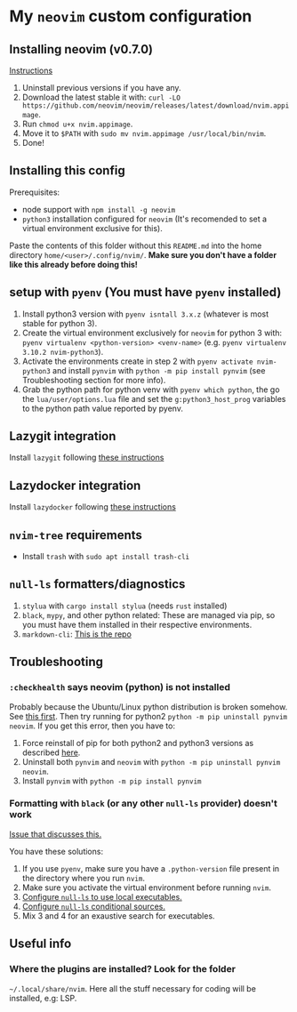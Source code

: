 # My `neovim` custom configuration

## Installing neovim (v0.7.0)

[Instructions](https://github.com/neovim/neovim/wiki/Installing-Neovim#appimage-universal-linux-package)

1. Uninstall previous versions if you have any.
2. Download the latest stable it with: `curl -LO https://github.com/neovim/neovim/releases/latest/download/nvim.appimage`.
3. Run `chmod u+x nvim.appimage`.
4. Move it to `$PATH` with `sudo mv nvim.appimage /usr/local/bin/nvim`.
5. Done!

## Installing this config

Prerequisites:

- node support with `npm install -g neovim`
- `python3` installation configured for `neovim` (It's recomended to set a
  virtual environment exclusive for this).

Paste the contents of this folder without this `README.md` into the home
directory `home/<user>/.config/nvim/`. **Make sure you don't have a folder
like this already before doing this!**

## setup with `pyenv` (You must have `pyenv` installed)

1. Install python3 version with `pyenv isntall 3.x.z` (whatever is most stable
   for python 3).
2. Create the virtual environment exclusively for `neovim` for python 3 with:
   `pyenv virtualenv <python-version> <venv-name>`
   (e.g. `pyenv virtualenv 3.10.2 nvim-python3`).
3. Activate the environments create in step 2 with `pyenv activate nvim-python3`
   and install `pynvim` with `python -m pip install pynvim`
   (see Troubleshooting section for more info).
4. Grab the python path for python venv with `pyenv which python`, the go the
   `lua/user/options.lua` file and set the `g:python3_host_prog` variables to
   the python path value reported by pyenv.

## Lazygit integration

Install `lazygit` following [these instructions](https://github.com/jesseduffield/lazygit#ubuntu)

## Lazydocker integration

Install `lazydocker` following [these instructions](https://github.com/jesseduffield/lazydocker#binary-release-linuxosxwindows)

## `nvim-tree` requirements

- Install `trash` with `sudo apt install trash-cli`

## `null-ls` formatters/diagnostics

1. `stylua` with `cargo install stylua` (needs `rust` installed)
2. `black`, `mypy`, and other python related: These are managed via pip, so you
   must have them installed in their respective environments.
3. `markdown-cli`: [This is the repo](https://github.com/igorshubovych/markdownlint-cli)

## Troubleshooting

### `:checkhealth` says neovim (python) is not installed

Probably because the Ubuntu/Linux python distribution is broken somehow. See
[this first](https://github.com/neovim/neovim/issues/9246#issuecomment-477066616).
Then try running for python2 `python -m pip uninstall pynvim neovim`. If you
get this error, then you have to:

1. Force reinstall of pip for both python2 and python3 versions as described
   [here](https://askubuntu.com/a/1026848).
2. Uninstall both `pynvim` and `neovim` with `python -m pip uninstall pynvim neovim`.
3. Install `pynvim` with `python -m pip install pynvim`

### Formatting with `black` (or any other `null-ls` provider) doesn't work

[Issue that discusses this.](https://github.com/jose-elias-alvarez/null-ls.nvim/issues/700#issuecomment-1060028732)

You have these solutions:

1. If you use `pyenv`, make sure you have a `.python-version` file present in
   the directory where you run `nvim`.
2. Make sure you activate the virtual environment before running `nvim`.
3. [Configure `null-ls` to use local executables.](https://github.com/jose-elias-alvarez/null-ls.nvim/blob/8a401e19c0c2b2569e820b3cc0a3398100d7d6fb/doc/BUILTIN_CONFIG.md#using-local-executables)
4. [Configure `null-ls` conditional sources.](https://github.com/jose-elias-alvarez/null-ls.nvim/blob/8a401e19c0c2b2569e820b3cc0a3398100d7d6fb/doc/BUILTIN_CONFIG.md#conditional-sources)
5. Mix 3 and 4 for an exaustive search for executables.

## Useful info

### Where the plugins are installed? Look for the folder

`~/.local/share/nvim`. Here all the stuff necessary for coding will be
installed, e.g: LSP.
